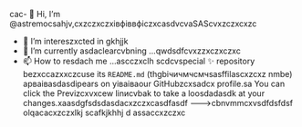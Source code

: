 cac- 👋 Hi, I’m @astremocsahjv,cxzczxczxівфіввфіczxcasdvcvaSAScvxzczxcxzc
- 👀 I’m intereszxcted in gkhjjk
- 🌱 I’m currently asdaclearcvbning ...qwdsdfcvxzzxczxczxc
- 📫 How to resdach me ...ascczxclh
scdcvspecial ✨ repository bezxccazxxczcuse its `README.md` (thgbiчичмчсмчsasffilascxzcxz nmbe) apваіваsdasdіpears on yіваіваour GitHubzcxsadcx profile.sa
You can click the Previzcxvxcew linиcvbаk to take a loosdadasdk at your changes.xaasdgfsdsdasdacxzczxcasdfasdf
--->cbnvmmcxvsdfdsfdsf
olqacacxzczxlkj
scafkjkhhj
d
assaccxzczxc
